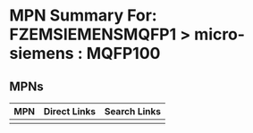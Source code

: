 



# MPN Summary For: FZEMSIEMENSMQFP1 > micro-siemens : MQFP100

## MPNs
  

|MPN|Direct Links|Search Links|
| :--- | :--- | :--- |
||||
